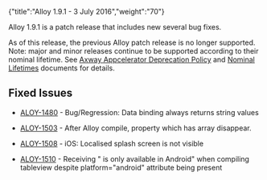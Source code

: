 {"title":"Alloy 1.9.1 - 3 July 2016","weight":"70"}

Alloy 1.9.1 is a patch release that includes new several bug fixes.

As of this release, the previous Alloy patch release is no longer supported. Note: major and minor releases continue to be supported according to their nominal lifetime. See [Axway Appcelerator Deprecation Policy](/docs/appc/AMPLIFY_Appcelerator_Services_Overview/Axway_Appcelerator_Deprecation_Policy/) and [Nominal Lifetimes](/docs/appc/AMPLIFY_Appcelerator_Services_Overview/Axway_Appcelerator_Product_Lifecycle/#nominal-lifetimes) documents for details.

## Fixed Issues

* [ALOY-1480](https://jira.appcelerator.org/browse/ALOY-1480) - Bug/Regression: Data binding always returns string values

* [ALOY-1503](https://jira.appcelerator.org/browse/ALOY-1503) - After Alloy compile, property which has array disappear.

* [ALOY-1508](https://jira.appcelerator.org/browse/ALOY-1508) - iOS: Localised splash screen is not visible

* [ALOY-1510](https://jira.appcelerator.org/browse/ALOY-1510) - Receiving "<SearchView> is only available in Android" when compiling tableview despite platform="android" attribute being present

